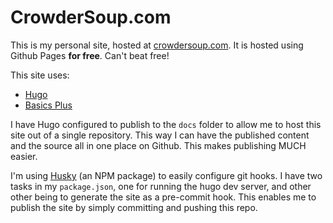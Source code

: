 # CrowderSoup.com

This is my personal site, hosted at [crowdersoup.com](http://crowdersoup.com).
It is hosted using Github Pages **for free**. Can't beat free!

This site uses:

- [Hugo](http://gohugo.io)
- [Basics Plus](https://github.com/crowdersoup/basics-plus)

I have Hugo configured to publish to the `docs` folder to allow me to host this
site out of a single repository. This way I can have the published content and
the source all in one place on Github. This makes publishing MUCH easier.

I'm using [Husky](https://www.npmjs.com/package/husky) (an NPM package) to
easily configure git hooks. I have two tasks in my `package.json`, one for
running the hugo dev server, and other other being to generate the site as
a pre-commit hook. This enables me to publish the site by simply committing and
pushing this repo.
